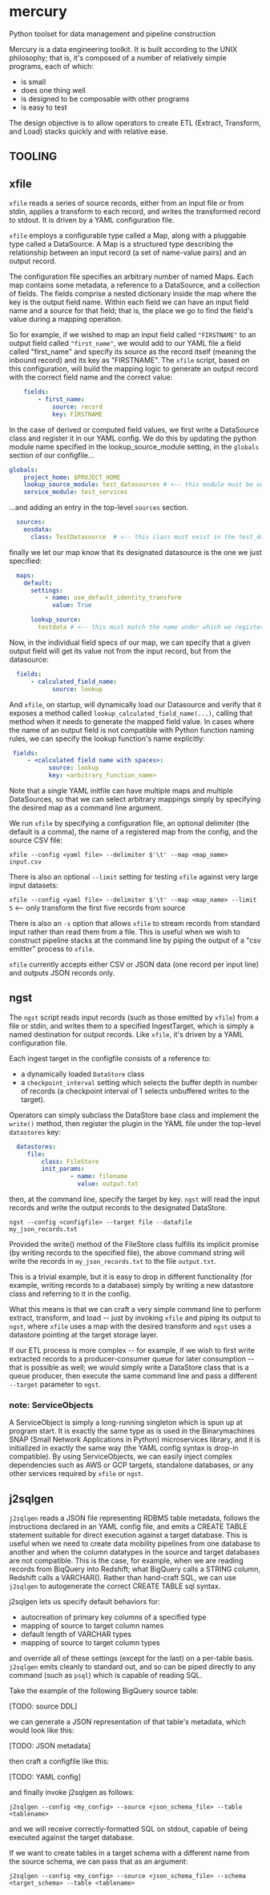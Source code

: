 # mercury
Python toolset for data management and pipeline construction

Mercury is a data engineering toolkit. It is built according to the UNIX philosophy; that is, it's composed of a number of relatively simple
programs, each of which:

- is small
- does one thing well
- is designed to be composable with other programs
- is easy to test

The design objective is to allow operators to create ETL (Extract, Transform, and Load) stacks quickly and with relative ease.

## TOOLING

## xfile
`xfile` reads a series of source records, either from an input file or from stdin, applies a transform to each record, and writes the transformed
record to stdout. It is driven by a YAML configuration file. 

`xfile` employs a configurable type called a Map, along with a pluggable type called a DataSource. A Map is a structured type describing the relationship between an input record (a set of name-value pairs) and an output record.

The configuration file specifies an arbitrary number of named Maps. Each map contains some metadata, a reference to a DataSource, and a collection of fields. The fields comprise a nested dictionary inside the map where the key is the output field name. Within each field we can have an input field name and a source for that field; that is, the place we go to find the field's value during a mapping operation. 

So for example, if we wished to map an input field called `"FIRSTNAME"` to an output field called `"first_name"`, we would add to our YAML file a field called "first_name" and specify its source as 
the record itself (meaning the inbound record) and its key as "FIRSTNAME". The `xfile` script, based on this configuration, will build
the mapping logic to generate an output record with the correct field name and the correct value:

```yaml
    fields:        
        - first_name:
            source: record
            key: FIRSTNAME
```

In the case of derived or computed field values, we first write a DataSource class and register it in our YAML config. 
We do this by updating the python module name specified in the lookup_source_module setting, in the `globals` section of our configfile... 

```yaml  
globals:
    project_home: $PROJECT_HOME
    lookup_source_module: test_datasources # <-- this module must be on the PYTHONPATH
    service_module: test_services
```


...and adding an entry in the top-level `sources` section.

```yaml
  sources:
    eosdata:
      class: TestDatasource  # <-- this class must exist in the test_datasources module 
```

finally we let our map know that its designated datasource is the one we just specified:

```yaml
  maps:
    default:
      settings:
          - name: use_default_identity_transform
            value: True

      lookup_source: 
        testdata # <-- this must match the name under which we registered the TestDatasource class
``` 
      
 Now, in the individual field specs of our map, we can specify that a given output field will get its value not from the
 input record, but from the datasource:
 
```yaml
  fields:
      - calculated_field_name:
            source: lookup
```     
      
And `xfile`, on startup, will dynamically load our Datasource and verify that it exposes a method called 
 `lookup_calculated_field_name(...)`, calling that method when it needs to generate the mapped field value. In cases where the name of an output field is not compatible with Python function naming rules, we can specify the lookup function's name explicitly:
 
 ```yaml
  fields:
      - <calculated field name with spaces>:
            source: lookup
            key: <arbitrary_function_name>
```  
 
 
Note that a single YAML initfile can have multiple maps and multiple DataSources, so that we can select arbitrary mappings simply by specifying the desired map as a command line argument.
 
We run `xfile` by specifying a configuration file, an optional delimiter (the default is a comma), the name of a registered map from the config, and the source CSV file:

`xfile --config <yaml file> --delimiter $'\t' --map <map_name> input.csv`

There is also an optional `--limit` setting for testing `xfile` against very large input datasets:

`xfile --config <yaml file> --delimiter $'\t' --map <map_name> --limit 5`  <-- only transform the first five records from source 
 
There is also an `-s` option that allows `xfile` to stream records from standard input rather than read them from a file. This is useful when we wish to construct pipeline stacks at the command line by piping the output of a "csv emitter" process to `xfile`. 

`xfile` currently accepts either CSV or JSON data (one record per input line) and outputs JSON records only.

## ngst
The `ngst` script reads input records (such as those emitted by `xfile`) from a file or stdin, and writes them to a specified IngestTarget, which is simply a named destination for output records. Like `xfile`, it's driven by a YAML configuration file.

Each ingest target in the configfile consists of a reference to: 

- a dynamically loaded `DataStore` class
- a `checkpoint_interval` setting which selects the buffer depth in number of records (a checkpoint interval of 1 selects unbuffered writes to the target). 

Operators can simply subclass the DataStore base class and implement the `write()` method, then register the plugin in the YAML file under the top-level `datastores` key:
 
 ```yaml
   datastores:
      file:
          class: FileStore
          init_params:
                  - name: filename
                    value: output.txt
```

then, at the command line, specify the target by key. `ngst` will read the input records and write the output records to the designated DataStore.

`ngst --config <configfile> --target file --datafile my_json_records.txt`

Provided the write() method of the FileStore class fulfills its implicit promise (by writing records to the specified file), the above command string will write the records in `my_json_records.txt` to the file `output.txt`.

This is a trivial example, but it is easy to drop in different functionality (for example, writing records to a database) simply by writing a new datastore class and referring to it in the config.

What this means is that we can craft a very simple command line to perform extract, transform, and load -- just by invoking `xfile` and piping its output to `ngst`, where `xfile` uses a map with the desired transform and `ngst` uses a datastore pointing at the target storage layer.

If our ETL process is more complex -- for example, if we wish to first write extracted records to a producer-consumer queue for later consumption -- that is possible as well; we would simply write a DataStore class that is a queue producer, then execute the same command line and pass a different `--target` parameter to `ngst`.


### note: ServiceObjects
A ServiceObject is simply a long-running singleton which is spun up at program start. It is exactly the same type as is used in the 
Binarymachines SNAP (Small Network Applications in Python) microservices library, and it is initialized in exactly the same way
(the YAML config syntax is drop-in compatible). By using ServiceObjects, we can easily inject complex dependencies such as AWS or GCP targets, standalone databases, or any other services required by `xfile` or `ngst`. 

## j2sqlgen
`j2sqlgen` reads a JSON file representing RDBMS table metadata, follows the instructions declared in an YAML config file, and emits a CREATE TABLE statement suitable for direct execution against a target database. This is useful when we need to create data mobility pipelines from one database to another and when the column datatypes in the source and target databases are not compatible. This is the case, for example, when we are reading records from BiqQuery into Redshift; what BigQuery calls a STRING column, Redshift calls a VARCHAR(<size>). Rather than hand-craft SQL, we can use `j2sqlgen` to autogenerate the correct CREATE TABLE sql syntax. 

j2sqlgen lets us specify default behaviors for:
- autocreation of primary key columns of a specified type
- mapping of source to target column names
- default length of VARCHAR types
- mapping of source to target column types

and override all of these settings (except for the last) on a per-table basis. `j2sqlgen` emits cleanly to standard out, and so can be piped directly to any command (such as `psql`) which is capable of reading SQL. 

Take the example of the following BigQuery source table:

[TODO: source DDL]

we can generate a JSON representation of that table's metadata, which would look like this:

[TODO: JSON metadata]

then craft a configfile like this:

[TODO: YAML config]


and finally invoke j2sqlgen as follows:

`j2sqlgen --config <my_config> --source <json_schema_file> --table <tablename>`

and we will receive correctly-formatted SQL on stdout, capable of being executed against the target database.

If we want to create tables in a target schema with a different name from the source schema, we can pass that as an argument:

`j2sqlgen --config <my_config> --source <json_schema_file> --schema <target_schema> --table <tablename>`




